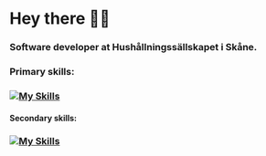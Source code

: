# Hey there 👋🏼
### Software developer at Hushållningssällskapet i Skåne.

### Primary skills:
### [![My Skills](https://skillicons.dev/icons?i=html,css,sass,react,js,ts,firebase,vite)](https://skillicons.dev)

#### Secondary skills: 
### [![My Skills](https://skillicons.dev/icons?i=redux,prisma,nodejs,express,mysql,ai,ps,figma)](https://skillicons.dev)


<!--
**vpettersson/vpettersson** is a ✨ _special_ ✨ repository because its `README.md` (this file) appears on your GitHub profile.

Here are some ideas to get you started:

- 🔭 I’m currently working on ...
- 🌱 I’m currently learning ...
- 👯 I’m looking to collaborate on ...
- 🤔 I’m looking for help with ...
- 💬 Ask me about ...
- 📫 How to reach me: ...
- 😄 Pronouns: ...
- ⚡ Fun fact: ...
-->
